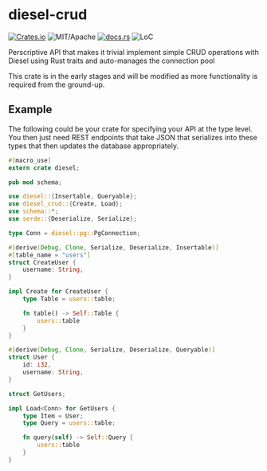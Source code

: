 # diesel-crud

[![Crates.io][ci]][cl] ![MIT/Apache][li] [![docs.rs][di]][dl] ![LoC][lo]

[ci]: https://img.shields.io/crates/v/diesel-crud.svg
[cl]: https://crates.io/crates/diesel-crud/

[li]: https://img.shields.io/crates/l/specs.svg?maxAge=2592000

[di]: https://docs.rs/diesel-crud/badge.svg
[dl]: https://docs.rs/diesel-crud/

[lo]: https://tokei.rs/b1/github/vadixidav/diesel-crud?category=code

Perscriptive API that makes it trivial implement simple CRUD operations with Diesel using Rust traits and auto-manages the connection pool

This crate is in the early stages and will be modified as more functionality is required from the ground-up.

## Example

The following could be your crate for specifying your API at the type level. You then just need REST endpoints
that take JSON that serializes into these types that then updates the database appropriately.

```rust
#[macro_use]
extern crate diesel;

pub mod schema;

use diesel::{Insertable, Queryable};
use diesel_crud::{Create, Load};
use schema::*;
use serde::{Deserialize, Serialize};

type Conn = diesel::pg::PgConnection;

#[derive(Debug, Clone, Serialize, Deserialize, Insertable)]
#[table_name = "users"]
struct CreateUser {
    username: String,
}

impl Create for CreateUser {
    type Table = users::table;

    fn table() -> Self::Table {
        users::table
    }
}

#[derive(Debug, Clone, Serialize, Deserialize, Queryable)]
struct User {
    id: i32,
    username: String,
}

struct GetUsers;

impl Load<Conn> for GetUsers {
    type Item = User;
    type Query = users::table;

    fn query(self) -> Self::Query {
        users::table
    }
}
```

